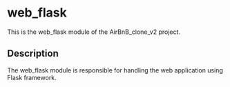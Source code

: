 # web_flask

This is the web_flask module of the AirBnB_clone_v2 project.

## Description

The web_flask module is responsible for handling the web application using Flask framework.
